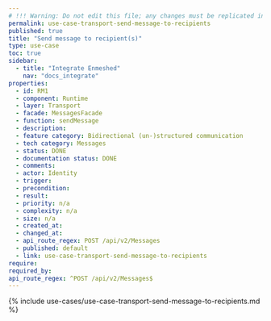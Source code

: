 ```yaml
---
# !!! Warning: Do not edit this file; any changes must be replicated in Excel !!!
permalink: use-case-transport-send-message-to-recipients
published: true
title: "Send message to recipient(s)"
type: use-case
toc: true
sidebar:
  - title: "Integrate Enmeshed"
    nav: "docs_integrate"
properties:
  - id: RM1
  - component: Runtime
  - layer: Transport
  - facade: MessagesFacade
  - function: sendMessage
  - description:
  - feature category: Bidirectional (un-)structured communication
  - tech category: Messages
  - status: DONE
  - documentation status: DONE
  - comments:
  - actor: Identity
  - trigger:
  - precondition:
  - result:
  - priority: n/a
  - complexity: n/a
  - size: n/a
  - created_at:
  - changed_at:
  - api_route_regex: POST /api/v2/Messages
  - published: default
  - link: use-case-transport-send-message-to-recipients
require:
required_by:
api_route_regex: ^POST /api/v2/Messages$
---
```


{% include use-cases/use-case-transport-send-message-to-recipients.md %}

